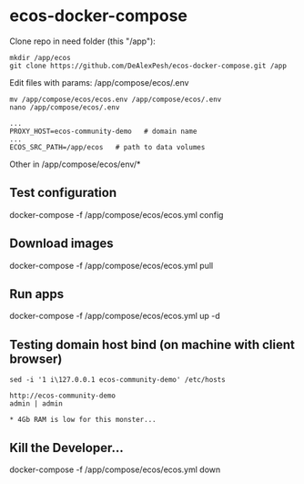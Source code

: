 # ecos-docker-compose

Clone repo in need folder (this "/app"):
```
mkdir /app/ecos
git clone https://github.com/DeAlexPesh/ecos-docker-compose.git /app
```

Edit files with params: /app/compose/ecos/.env
```
mv /app/compose/ecos/ecos.env /app/compose/ecos/.env
nano /app/compose/ecos/.env
```
```
...
PROXY_HOST=ecos-community-demo   # domain name
...
ECOS_SRC_PATH=/app/ecos   # path to data volumes
```
Other in /app/compose/ecos/env/*

## Test configuration
docker-compose -f /app/compose/ecos/ecos.yml config

## Download images
docker-compose -f /app/compose/ecos/ecos.yml pull

## Run apps
docker-compose -f /app/compose/ecos/ecos.yml up -d

## Testing domain host bind (on machine with client browser)
```
sed -i '1 i\127.0.0.1 ecos-community-demo' /etc/hosts
```
```
http://ecos-community-demo
admin | admin
```

```
* 4Gb RAM is low for this monster...
```

## Kill the Developer...
docker-compose -f /app/compose/ecos/ecos.yml down

